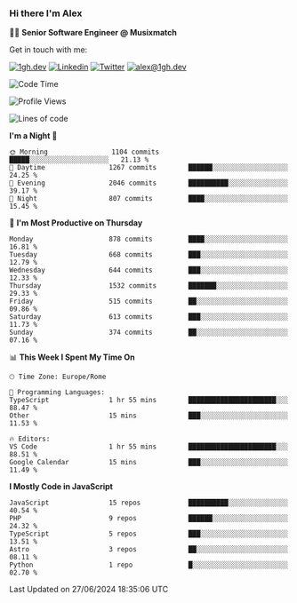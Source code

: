 ### Hi there I'm Alex

👨‍💻 __Senior Software Engineer @ Musixmatch__

Get in touch with me:

[![1gh.dev](https://img.shields.io/static/v1?label=1gh.dev&message=%20&color=red&logo=&style=flat-square&logoColor=white)](https://www.1gh.dev/)
[![Linkedin](https://img.shields.io/static/v1?label=Linkedin&message=%20&color=blue&logo=Linkedin&style=flat-square&logoColor=white)](https://linkedin.com/in/alexghirelli)
[![Twitter](https://img.shields.io/static/v1?label=Twitter&message=%20&color=blue&logo=Twitter&style=flat-square&logoColor=white)](https://twitter.com/alexGhirelli)
[![alex@1gh.dev](https://img.shields.io/static/v1?label=alex@1gh.dev&message=%20&color=red&logo=gmail&style=flat-square&logoColor=white)](mailto:alex@1gh.dev)

<!--START_SECTION:waka-->
![Code Time](http://img.shields.io/badge/Code%20Time-7%2C978%20hrs%2011%20mins-blue)

![Profile Views](http://img.shields.io/badge/Profile%20Views-0-blue)

![Lines of code](https://img.shields.io/badge/From%20Hello%20World%20I%27ve%20Written-25.6%20million%20lines%20of%20code-blue)

**I'm a Night 🦉** 

```text
🌞 Morning                1104 commits        █████░░░░░░░░░░░░░░░░░░░░   21.13 % 
🌆 Daytime                1267 commits        ██████░░░░░░░░░░░░░░░░░░░   24.25 % 
🌃 Evening                2046 commits        ██████████░░░░░░░░░░░░░░░   39.17 % 
🌙 Night                  807 commits         ████░░░░░░░░░░░░░░░░░░░░░   15.45 % 
```
📅 **I'm Most Productive on Thursday** 

```text
Monday                   878 commits         ████░░░░░░░░░░░░░░░░░░░░░   16.81 % 
Tuesday                  668 commits         ███░░░░░░░░░░░░░░░░░░░░░░   12.79 % 
Wednesday                644 commits         ███░░░░░░░░░░░░░░░░░░░░░░   12.33 % 
Thursday                 1532 commits        ███████░░░░░░░░░░░░░░░░░░   29.33 % 
Friday                   515 commits         ██░░░░░░░░░░░░░░░░░░░░░░░   09.86 % 
Saturday                 613 commits         ███░░░░░░░░░░░░░░░░░░░░░░   11.73 % 
Sunday                   374 commits         ██░░░░░░░░░░░░░░░░░░░░░░░   07.16 % 
```


📊 **This Week I Spent My Time On** 

```text
🕑︎ Time Zone: Europe/Rome

💬 Programming Languages: 
TypeScript               1 hr 55 mins        ██████████████████████░░░   88.47 % 
Other                    15 mins             ███░░░░░░░░░░░░░░░░░░░░░░   11.53 % 

🔥 Editors: 
VS Code                  1 hr 55 mins        ██████████████████████░░░   88.51 % 
Google Calendar          15 mins             ███░░░░░░░░░░░░░░░░░░░░░░   11.49 % 
```

**I Mostly Code in JavaScript** 

```text
JavaScript               15 repos            ██████████░░░░░░░░░░░░░░░   40.54 % 
PHP                      9 repos             ██████░░░░░░░░░░░░░░░░░░░   24.32 % 
TypeScript               5 repos             ███░░░░░░░░░░░░░░░░░░░░░░   13.51 % 
Astro                    3 repos             ██░░░░░░░░░░░░░░░░░░░░░░░   08.11 % 
Python                   1 repo              █░░░░░░░░░░░░░░░░░░░░░░░░   02.70 % 
```




 Last Updated on 27/06/2024 18:35:06 UTC
<!--END_SECTION:waka-->
